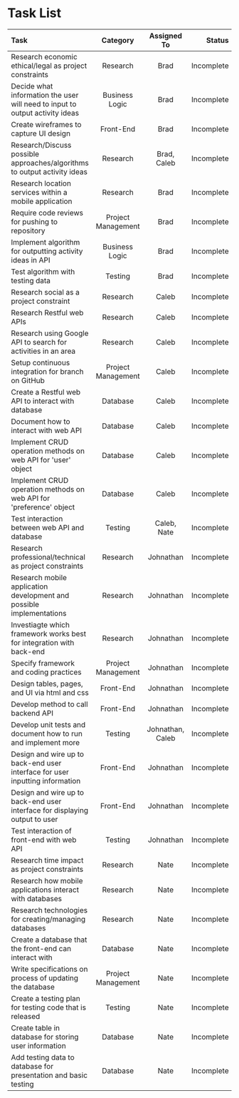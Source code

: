 # Task List

| Task                                                                              | Category              | Assigned To       | Status        |
| :---                                                                              | :----:                | :----:            | ---:          |
| Research economic ethical/legal as project constraints                            | Research              | Brad              | Incomplete    |
| Decide what information the user will need to input to output activity ideas      | Business Logic        | Brad              | Incomplete    |
| Create wireframes to capture UI design                                            | Front-End             | Brad              | Incomplete    |
| Research/Discuss possible approaches/algorithms to output activity ideas          | Research              | Brad, Caleb       | Incomplete    | 
| Research location services within a mobile application                            | Research              | Brad              | Incomplete    |
| Require code reviews for pushing to repository                                    | Project Management    | Brad              | Incomplete    |
| Implement algorithm for outputting activity ideas in API                          | Business Logic        | Brad              | Incomplete    |
| Test algorithm with testing data                                                  | Testing               | Brad              | Incomplete    |
| Research social as a project constraint                                           | Research              | Caleb             | Incomplete    |
| Research Restful web APIs                                                         | Research              | Caleb             | Incomplete    |
| Research using Google API to search for activities in an area                     | Research              | Caleb             | Incomplete    |
| Setup continuous integration for branch on GitHub                                 | Project Management    | Caleb             | Incomplete    |
| Create a Restful web API to interact with database                                | Database              | Caleb             | Incomplete    |
| Document how to interact with web API                                             | Database              | Caleb             | Incomplete    |
| Implement CRUD operation methods on web API for 'user' object                     | Database              | Caleb             | Incomplete    |
| Implement CRUD operation methods on web API for 'preference' object               | Database              | Caleb             | Incomplete    |
| Test interaction between web API and database                                     | Testing               | Caleb, Nate       | Incomplete    |
| Research professional/technical as project constraints                            | Research              | Johnathan         | Incomplete    |
| Research mobile application development and possible implementations              | Research              | Johnathan         | Incomplete    |
| Investiagte which framework works best for integration with back-end              | Research              | Johnathan         | Incomplete    |
| Specify framework and coding practices                                            | Project Management    | Johnathan         | Incomplete    |
| Design tables, pages, and UI via html and css                                     | Front-End             | Johnathan         | Incomplete    |
| Develop method to call backend API                                                | Front-End             | Johnathan         | Incomplete    |
| Develop unit tests and document how to run and implement more                     | Testing               | Johnathan, Caleb  | Incomplete    |
| Design and wire up to back-end user interface for user inputting information      | Front-End             | Johnathan         | Incomplete    |
| Design and wire up to back-end user interface for displaying output to user       | Front-End             | Johnathan         | Incomplete    |
| Test interaction of front-end with web API                                        | Testing               | Johnathan         | Incomplete    |
| Research time impact as project constraints                                       | Research              | Nate              | Incomplete    |
| Research how mobile applications interact with databases                          | Research              | Nate              | Incomplete    |
| Research technologies for creating/managing databases                             | Research              | Nate              | Incomplete    |
| Create a database that the front-end can interact with                            | Database              | Nate              | Incomplete    |
| Write specifications on process of updating the database                          | Project Management    | Nate              | Incomplete    |
| Create a testing plan for testing code that is released                           | Testing               | Nate              | Incomplete    |
| Create table in database for storing user information                             | Database              | Nate              | Incomplete    |
| Add testing data to database for presentation and basic testing                   | Database              | Nate              | Incomplete    |
